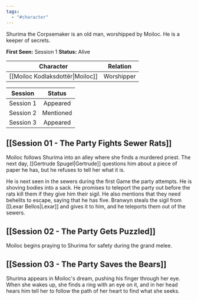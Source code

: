 ```yaml
---
tags:
  - "#character"
---
```

Shurima the Corpsemaker is an old man, worshipped by Moiloc. He is a keeper of secrets.

**First Seen:** Session 1
**Status:** Alive

|            Character             |  Relation  |
| :------------------------------: | :--------: |
| [[Moiloc Kodlaksdottër\|Moiloc]] | Worshipper |

|  Session  |  Status   |
| :-------: | :-------: |
| Session 1 | Appeared  |
| Session 2 | Mentioned |
| Session 3 | Appeared  |
## [[Session 01 - The Party Fights Sewer Rats]]
Moiloc follows Shurima into an alley where she finds a murdered priest. The next day, [[Gertrude Spugel|Gertrude]] questions him about a piece of paper he has, but he refuses to tell her what it is.

He is next seen in the sewers during the first Game the party attempts. He is shoving bodies into a sack. He promises to teleport the party out before the rats kill them if they give him their sigil. He also mentions that they need behelits to escape, saying that he has five. Branwyn steals the sigil from [[Lexar Bellos|Lexar]] and gives it to him, and he teleports them out of the sewers.
## [[Session 02 - The Party Gets Puzzled]]
Moiloc begins praying to Shurima for safety during the grand melee.
## [[Session 03 - The Party Saves the Bears]]
Shurima appears in Moiloc's dream, pushing his finger through her eye. When she wakes up, she finds a ring with an eye on it, and in her head hears him tell her to follow the path of her heart to find what she seeks.